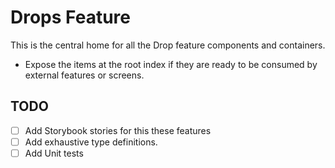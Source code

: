 # Drops Feature

This is the central home for all the Drop feature components and containers.

- Expose the items at the root index if they are ready to be consumed by
  external features or screens.

## TODO

- [ ] Add Storybook stories for this these features
- [ ] Add exhaustive type definitions.
- [ ] Add Unit tests
